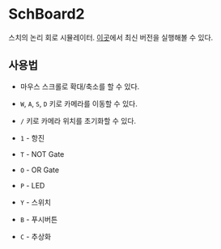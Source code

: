 # SchBoard2

스치의 논리 회로 시뮬레이터. [이곳](https://junhg0211.github.io/SchBoard2)에서 최신 버전을 실행해볼 수 있다.

## 사용법

* 마우스 스크롤로 확대/축소를 할 수 있다.
* `W`, `A`, `S`, `D` 키로 카메라를 이동할 수 있다.
* `/` 키로 카메라 위치를 초기화할 수 있다.

* `1` - 항진
* `T` - NOT Gate
* `O` - OR Gate
* `P` - LED
* `Y` - 스위치
* `B` - 푸시버튼

* `C` - 추상화
